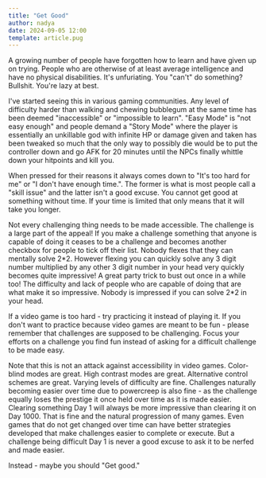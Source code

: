 ```yaml
---
title: "Get Good"
author: nadya
date: 2024-09-05 12:00
template: article.pug
---
```


A growing number of people have forgotten how to learn and have given up on trying. People who are otherwise of at least average intelligence and have no physical disabilities. It's unfuriating. You "can't" do something? Bullshit. You're lazy at best.

<span class="more"></span>

I've started seeing this in various gaming communities. Any level of difficulty harder than walking and chewing bubblegum at the same time has been deemed "inaccessible" or "impossible to learn". "Easy Mode" is "not easy enough" and people demand a "Story Mode" where the player is essentially an unkillable god with infinite HP or damage given and taken has been tweaked so much that the only way to possibly die would be to put the controller down and go AFK for 20 minutes until the NPCs finally whittle down your hitpoints and kill you.

When pressed for their reasons it always comes down to "It's too hard for me" or "I don't have enough time.". The former is what is most people call a "skill issue" and the latter isn't a good excuse. You cannot get good at something without time. If your time is limited that only means that it will take you longer.

Not every challenging thing needs to be made accessible. The challenge is a large part of the appeal! If you make a challenge something that anyone is capable of doing it ceases to be a challenge and becomes another checkbox for people to tick off their list. Nobody flexes that they can mentally solve 2\*2. However flexing you can quickly solve any 3 digit number multiplied by any other 3 digit number in your head very quickly becomes quite impressive! A great party trick to bust out once in a while too! The difficulty and lack of people who are capable of doing that are what make it so impressive. Nobody is impressed if you can solve 2\*2 in your head.

If a video game is too hard - try practicing it instead of playing it. If you don't want to practice because video games are meant to be fun - please remember that challenges are supposed to be challenging. Focus your efforts on a challenge you find fun instead of asking for a difficult challenge to be made easy.

Note that this is not an attack against accessibility in video games. Color-blind modes are great. High contrast modes are great. Alternative control schemes are great. Varying levels of difficulty are fine. Challenges naturally becoming easier over time due to powercreep is also fine - as the challenge equally loses the prestige it once held over time as it is made easier. Clearing something Day 1 will always be more impressive than clearing it on Day 1000. That is fine and the natural progression of many games. Even games that do not get changed over time can have better strategies developed that make challenges easier to complete or execute. But a challenge being difficult Day 1 is never a good excuse to ask it to be nerfed and made easier.

Instead - maybe you should "Get good."
